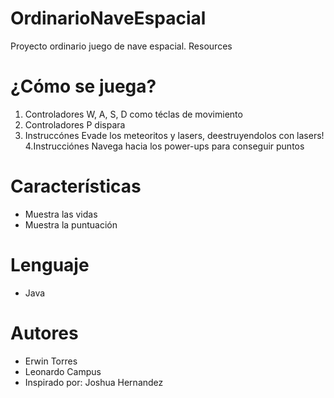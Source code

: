 # OrdinarioNaveEspacial
Proyecto ordinario juego de nave espacial.  Resources


# ¿Cómo se juega?
1. Controladores W, A, S, D como téclas de movimiento
2. Controladores P dispara
3. Instruccónes Evade los meteoritos y lasers, deestruyendolos con lasers!
4.Instrucciónes Navega hacia los power-ups para conseguir puntos

# Características
- Muestra las vidas
- Muestra la puntuación

# Lenguaje
- Java

# Autores
- Erwin Torres
- Leonardo Campus
- Inspirado por: Joshua Hernandez
